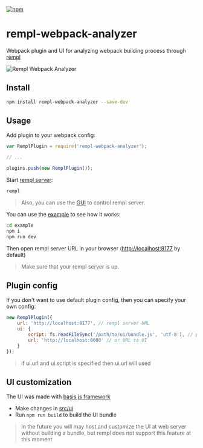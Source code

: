 [![npm](https://img.shields.io/npm/v/rempl-webpack-analyzer.svg)](https://github.com/smelukov/rempl-webpack-analyzer)

# rempl-webpack-analyzer

Webpack plugin and UI for analyzing webpack building process through [rempl](https://github.com/rempl/rempl)

![Rempl Webpack Analyzer](https://cloud.githubusercontent.com/assets/6654581/21083103/f22cd33e-bff9-11e6-8f8e-103ff1248656.png)

## Install

```bash
npm install rempl-webpack-analyzer --save-dev
```

## Usage

Add plugin to your webpack config:
```js
var RemplPlugin = require('rempl-webpack-analyzer');

// ...

plugins.push(new RemplPlugin());
```

Start [rempl server](https://github.com/rempl/rempl-cli):

```bash
rempl
```

> Also, you can use the [GUI](https://github.com/rempl/menubar-server) to control rempl server.

You can use the [example](example) to see how it works:

```bash
cd example
npm i
npm run dev
```

Then open rempl server URL in your browser ([http://localhost:8177](http://localhost:8177) by default)

> Make sure that your rempl server is up.

## Plugin config

If you don't want to use default plugin config, then you can specify your own config:

```js
new RemplPlugin({
    url: 'http://localhost:8177', // rempl server URL
    ui: {
        script: fs.readFileSync('/path/to/ui/bundle.js', 'utf-8'), // packed UI bundle (js + html + css + etc...)
        url: 'http://localhost:8080' // or URL to UI
    }
});
```

> if ui.url and ui.script is specified then ui.url will used

## UI customization

The UI was made with [basis.js framework](http://basisjs.com/)

* Make changes in [src/ui](src/ui)
* Run `npm run build` to build the UI bundle

> In the future you will may host and customize the UI at web server without building a bundle, but rempl does not support this feature at this moment
